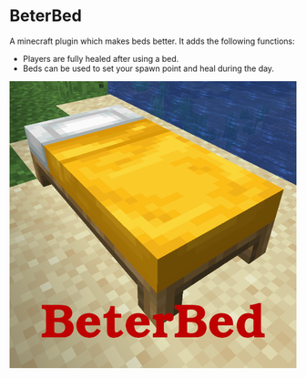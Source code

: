 # BeterBed

A minecraft plugin which makes beds better. It adds the following functions:

- Players are fully healed after using a bed.
- Beds can be used to set your spawn point and heal during the day.

![](https://github.com/sharkwouter/BeterBed/raw/master/BeterBed.png)
